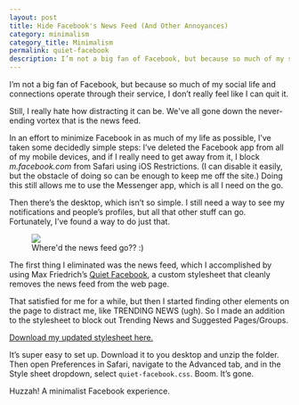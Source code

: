 ```yaml
---
layout: post
title: Hide Facebook's News Feed (And Other Annoyances)
category: minimalism
category_title: Minimalism
permalink: quiet-facebook
description: I’m not a big fan of Facebook, but because so much of my social life and connections operate through their service, I don’t really feel like I can quit it. But I’ve found a way to at least make it slightly less distracting.
---
```


I’m not a big fan of Facebook, but because so much of my social life and connections operate through their service, I don’t really feel like I can quit it. 

Still, I really hate how distracting it can be. We've all gone down the never-ending vortex that is the news feed.

In an effort to minimize Facebook in as much of my life as possible, I’ve taken some decidedly simple steps: I’ve deleted the Facebook app from all of my mobile devices, and if I really need to get away from it, I block *m.facebook.com* from Safari using iOS Restrictions. (I can disable it easily, but the obstacle of doing so can be enough to keep me off the site.) Doing this still allows me to use the Messenger app, which is all I need on the go.

Then there’s the desktop, which isn’t so simple. I still need a way to see my notifications and people’s profiles, but all that other stuff can go. Fortunately, I’ve found a way to do just that.

<figure class="imgbleed"><img src="http://cdn.roginfarrer.com/quiet-facebook.png" /><figcaption>Where'd the news feed go?? :)</figcaption></figure>

The first thing I eliminated was the news feed, which I accomplished by using Max Friedrich’s [Quiet Facebook](https://github.com/maxfriedrich/quiet-facebook), a custom stylesheet that cleanly removes the news feed from the web page.

That satisfied for me for a while, but then I started finding other elements on the  page to distract me, like TRENDING NEWS (ugh). So I made an addition to the stylesheet to block out Trending News and Suggested Pages/Groups. 

[Download my updated stylesheet here.](https://github.com/roginfarrer/quiet-facebook)

It’s super easy to set up. Download it to you desktop and unzip the folder. Then open Preferences in Safari, navigate to the Advanced tab, and in the Style sheet dropdown, select `quiet-facebook.css`. Boom. It’s gone.

Huzzah! A minimalist Facebook experience.